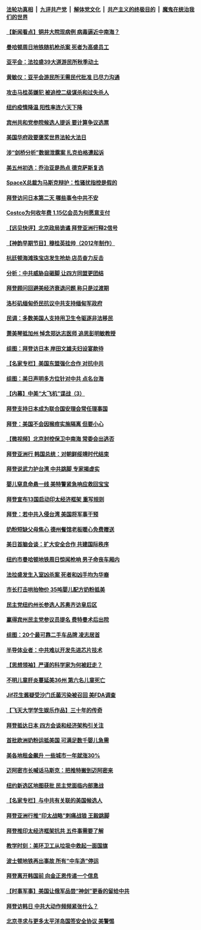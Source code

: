 ####  [法轮功真相](../../../../basic/blob/master/README.md?t=05242031) &nbsp;|&nbsp; [九评共产党](../../../../9ping.md/blob/master/README.md?t=05242031) &nbsp;|&nbsp; [解体党文化](../../../../jtdwh.md/blob/master/README.md?t=05242031)  &nbsp;|&nbsp; [共产主义的终极目的](../../../../gczydzjmd.md/blob/master/README.md?t=05242031) &nbsp;|&nbsp; [魔鬼在统治我们的世界](../../../../mgztzwmdsj.md/blob/master/README.md?t=05242031) 

#### [【新闻看点】铜井大院现病例 病毒逼近中南海？](../pages/nsc412/n13743659.md?t=05242031) 

#### [曼哈顿周日地铁随机枪杀案 死者为高盛员工](../pages/nsc412/n13744022.md?t=05242031) 

#### [亚平会：法拉盛39大道游民所秋季动土](../pages/nsc412/n13744042.md?t=05242031) 

#### [黄敏仪：亚平会游民所无需民代批准 已尽力沟通](../pages/nsc412/n13744011.md?t=05242031) 

#### [攻击马桂英嫌犯 被追控二级谋杀和过失杀人](../pages/nsc412/n13744014.md?t=05242031) 

#### [纽约疫情降温 阳性率连六天下降](../pages/nsc412/n13743967.md?t=05242031) 

#### [宾州共和党参院候选人提诉 要计算争议选票](../pages/nsc412/n13743866.md?t=05242031) 

#### [美国华府政要褒奖世界法轮大法日](../pages/nsc412/n13743770.md?t=05242031) 

#### [涉“剑桥分析”数据泄露案 扎克伯格遭起诉](../pages/nsc412/n13743801.md?t=05242031) 

#### [美五州初选：乔治亚是热点 德克萨斯复选](../pages/nsc412/n13743805.md?t=05242031) 

#### [SpaceX总裁为马斯克辩护：性骚扰指控是假的](../pages/nsc412/n13743816.md?t=05242031) 

#### [拜登访问日本第二天 哪些事令中共不安](../pages/nsc412/n13743822.md?t=05242031) 

#### [Costco为何收年费 1.15亿会员为何愿意支付](../pages/nsc412/n13730794.md?t=05242031) 

#### [【远见快评】北京政局诡谲 拜登亚洲行释2信号](../pages/nsc412/n13743807.md?t=05242031) 

#### [【神韵早期节目】穆桂英挂帅（2012年制作）](../pages/nsc412/n13743769.md?t=05242031) 

#### [杭廷顿海滩珠宝店发生抢劫 店员奋力反击](../pages/nsc412/n13743828.md?t=05242031) 

#### [分析：中共威胁自砸脚 让四方同盟更团结](../pages/nsc412/n13743783.md?t=05242031) 

#### [拜登顾问回避美经济衰退问题 称只是过渡期](../pages/nsc412/n13743812.md?t=05242031) 

#### [洛杉矶缅甸侨民抗议中共支持缅甸军政府](../pages/nsc412/n13743089.md?t=05242031) 

#### [民调：多数美国人支持用卫生令驱逐非法移民](../pages/nsc412/n13743700.md?t=05242031) 

#### [萧美琴抵加州 悼念郑达志医师 追思彭明敏教授](../pages/nsc412/n13743784.md?t=05242031) 

#### [组图：拜登访日本 岸田文雄夫妇设宴款待](../pages/nsc412/n13743749.md?t=05242031) 

#### [【名家专栏】美国东盟强化合作 对抗中共](../pages/nsc412/n13743580.md?t=05242031) 

#### [组图：美日声明多方位针对中共 点名台海](../pages/nsc412/n13743686.md?t=05242031) 

#### [【内幕】中美“大飞机”谍战（3）](../pages/nsc412/n13743245.md?t=05242031) 

#### [拜登支持日本成为联合国安理会常任理事国](../pages/nsc412/n13743703.md?t=05242031) 

#### [拜登：美国不会因猴痘实施隔离 但要小心](../pages/nsc412/n13743669.md?t=05242031) 

#### [【微视频】北京封控保卫中南海 常委会出逃否](../pages/nsc412/n13743655.md?t=05242031) 

#### [拜登亚洲行 韩国总统：对朝鲜绥靖时代结束](../pages/nsc412/n13743551.md?t=05242031) 

#### [拜登说武力护台湾 中共跳脚 专家揭虚实](../pages/nsc412/n13743620.md?t=05242031) 

#### [婴儿窒息命悬一线 美特警紧急响应救回宝宝](../pages/nsc412/n13743196.md?t=05242031) 

#### [拜登宣布13国启动印太经济框架 重写规则](../pages/nsc412/n13743484.md?t=05242031) 

#### [拜登：若中共入侵台湾 美国将军事干预](../pages/nsc412/n13743353.md?t=05242031) 

#### [奶粉短缺父母焦心 德州餐馆老板暖心免费赠送](../pages/nsc412/n13743027.md?t=05242031) 

#### [美日首脑会谈：扩大安全合作 共建国际秩序](../pages/nsc412/n13743420.md?t=05242031) 

#### [纽约市曼哈顿地铁周日惊闻枪响 男子命丧车厢内](../pages/nsc412/n13743259.md?t=05242031) 

#### [法拉盛发生入室凶杀案 死者和凶手均为华裔](../pages/nsc412/n13743265.md?t=05242031) 

#### [市长打击哄抬物价 35吨婴儿配方奶粉抵美](../pages/nsc412/n13743263.md?t=05242031) 

#### [民主党纽约州长参选人苏奥齐访皇后区](../pages/nsc412/n13743250.md?t=05242031) 

#### [赢得宾州民主党参议员提名 费特曼术后出院](../pages/nsc412/n13743097.md?t=05242031) 

#### [组图：20个最可靠二手车品牌 凌志居首](../pages/nsc412/n13738098.md?t=05242031) 

#### [半导体业者：中共难以开发先进芯片技术](../pages/nsc412/n13743079.md?t=05242031) 

#### [【思想领袖】严谨的科学家为何被赶走？](../pages/nsc412/n13738767.md?t=05242031) 

#### [不明儿童肝炎蔓延美36州 第六名儿童死亡](../pages/nsc412/n13743039.md?t=05242031) 

#### [Jif花生酱疑受沙门氏菌污染被召回 美FDA调查](../pages/nsc412/n13743040.md?t=05242031) 

#### [【飞天大学学生娱乐作品】三十年的传奇](../pages/nsc412/n13743059.md?t=05242031) 

#### [拜登抵达日本 四方会谈和经济架构引关注](../pages/nsc412/n13742788.md?t=05242031) 

#### [首批欧洲奶粉运抵美国 可满足数千婴儿急需](../pages/nsc412/n13742974.md?t=05242031) 

#### [美各地租金飙升 一些城市一年就涨30%](../pages/nsc412/n13743013.md?t=05242031) 

#### [迈阿密市长喊话马斯克：把推特搬到迈阿密来](../pages/nsc412/n13742978.md?t=05242031) 

#### [纽约新选区地图获批 民主党面临内部激战](../pages/nsc412/n13742947.md?t=05242031) 

#### [【名家专栏】与中共有关联的美国候选人](../pages/nsc412/n13742857.md?t=05242031) 

#### [拜登亚洲行推“印太战略”刺痛战狼 王毅跳脚](../pages/nsc412/n13742968.md?t=05242031) 

#### [拜登推印太经济框架抗共 五件事需要了解](../pages/nsc412/n13742522.md?t=05242031) 

#### [教学时刻：美环卫工从垃圾中救起一面国旗](../pages/nsc412/n13742699.md?t=05242031) 

#### [波士顿地铁再出事故 所有“中车造”停运](../pages/nsc412/n13742953.md?t=05242031) 

#### [拜登离开韩国前 向金正恩传递一个信息](../pages/nsc412/n13742865.md?t=05242031) 

#### [【时事军事】美国让俄军品尝“神剑”更香的留给中共](../pages/nsc412/n13742318.md?t=05242031) 

#### [拜登访韩日 中共大动作频频紧张什么？](../pages/nsc412/n13741055.md?t=05242031) 

#### [北京寻求与更多太平洋岛国签安全协议 美警惕](../pages/nsc412/n13742363.md?t=05242031) 

